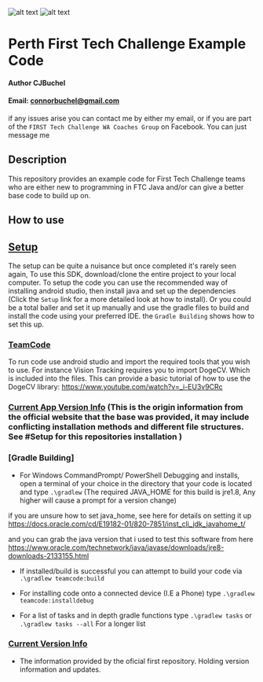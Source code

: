 ![alt text](https://github.com/A-Loose-Screw/FTC_PerthComp_Example_Code/blob/master/ftc_app-4.3/Images/frc_0.jpg)
![alt text](https://github.com/A-Loose-Screw/FTC_PerthComp_Example_Code/blob/master/ftc_app-4.3/Images/ftc_0.jpg)



Perth First Tech Challenge Example Code
=======================================
#### Author CJBuchel
#### Email: connorbuchel@gmail.com

if any issues arise you can contact me by either my email, or if you are part of the `FIRST Tech Challenge WA Coaches Group` on Facebook. You can just message me
## Description
This repository provides an example code for First Tech Challenge teams who are either new to programming in FTC Java and/or can give a better base code to build up on. 

## How to use 

## [Setup](https://github.com/ftctechnh/ftc_app/wiki/Android-Studio-Tutorial)
The setup can be quite a nuisance but once completed it's rarely seen again, To use this SDK, download/clone the entire project to your local computer. To setup the code you can use the recommended way of installing android studio, then install java and set up the dependencies (Click the `Setup` link for a more detailed look at how to install). Or you could be a total baller and set it up manually and use the gradle files to build and install the code using your preferred IDE. the `Gradle Building` shows how to set this up.

### [TeamCode](/TeamCode)
To run code use android studio and import the required tools that you wish to use. For instance Vision Tracking requires you to import DogeCV. Which is included into the files. This can provide a basic tutorial of how to use the DogeCV library: https://www.youtube.com/watch?v=_i-EU3v9CRc

### [Current App Version Info](ftc_app-4.3) (This is the origin information from the official website that the base was provided, it may include conflicting installation methods and different file structures. See #Setup for this repositories installation )


### [Gradle Building] 
- For Windows CommandPrompt/ PowerShell Debugging and installs, open a terminal of your choice in the directory that your code is located and type `.\gradlew` (The required JAVA_HOME for this build is jre1.8, Any higher will cause a prompt for a version change)

if you are unsure how to set java_home, see here for details on setting it up https://docs.oracle.com/cd/E19182-01/820-7851/inst_cli_jdk_javahome_t/

and you can grab the java version that i used to test this software from here https://www.oracle.com/technetwork/java/javase/downloads/jre8-downloads-2133155.html

- If installed/build is successful you can attempt to build your code via `.\gradlew teamcode:build` 
- For installing code onto a connected device (I.E a Phone) type `.\gradlew teamcode:installdebug`

- For a list of tasks and in depth gradle functions type `.\gradlew tasks` or `.\gradlew tasks --all` For a longer list

### [Current Version Info](/doc/origininfo/)
- The information provided by the oficial first repository. Holding version information and updates.